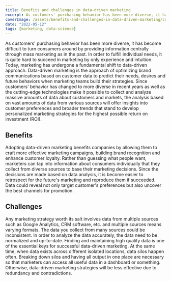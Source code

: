 ```yaml
---
title: Benefits and challenges in data-driven marketing
excerpt: As customers' purchasing behavior has been more diverse, it has become difficult to turn consumers around by providing information centrally through mass marketing as in the past. In order to fulfill individual needs, it is quite hard to succeed in marketing by only experience and intuition.
coverImage: /assets/benefits-and-challenges-in-data-driven-marketing/cover.webp
date: "2022-05-12"
tags: [marketing, data-science]
---
```


As customers' purchasing behavior has been more diverse, it has become difficult to turn consumers around by providing information centrally through mass marketing as in the past. In order to fulfill individual needs, it is quite hard to succeed in marketing by only experience and intuition. Today, marketing has undergone a fundamental shift to data-driven approach. Data-driven marketing is the approach of optimizing brand communications based on customer data to predict their needs, desires and future behaviors when marketing teams build their strategies. Since customers' behavior has changed to more diverse in recent years as well as the cutting-edge technologies make it possible to collect and analyze massive amounts of data about customers and markets, the analysis based on vast amounts of data from various sources will offer insights into customer preferences and broader trends that stand to develop personalized marketing strategies for the highest possible return on investment (ROI).

## Benefits

Adopting data-driven marketing benefits companies by allowing them to craft more effective marketing campaigns, building brand recognition and enhance customer loyalty. Rather than guessing what people want, marketers can tap into information about consumers individually that they collect from diverse sources to base their marketing decisions. Since the decisions are made based on data analysis, it is become easier to retrospect for the future's marketing and reproduce them if succeeded. Data could reveal not only target customer's preferences but also uncover the best channels for promotion.

## Challenges

Any marketing strategy worth its salt involves data from multiple sources such as Google Analytics, CRM software, etc. and multiple sources means varying formats. The data you collect from many sources could be inconsistent. In order to analyze the data accurately, the data need to be normalized and up-to-date. Finding and maintaining high quality data is one of the essential keys for successful data-driven marketing. At the same time, when data exists across different isolated locations, data silos happen often. Breaking down silos and having all output in one place are necessary so that marketers can access all useful data in a dashboard or something. Otherwise, data-driven marketing strategies will be less effective due to redundancy and contradictions.
